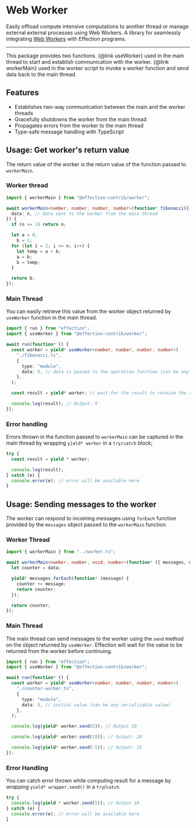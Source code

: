 # Web Worker

Easily offload compute intensive computations to another thread or manage
external external processes using Web Workers. A library for seamlessly
integrating [Web Workers][Web Workers] with Effection programs.

---

This package provides two functions. {@link useWorker} used in the main thread
to start and establish communication with the worker. {@link workerMain} used in
the worker script to invoke a worker function and send data back to the main
thread.

## Features

- Establishes two-way communication between the main and the worker threads
- Gracefully shutdowns the worker from the main thread
- Propagates errors from the worker to the main thread
- Type-safe message handling with TypeScript

## Usage: Get worker's return value

The return value of the worker is the return value of the function passed to
`workerMain`.

### Worker thread

```ts
import { workerMain } from "@effection-contrib/worker";

await workerMain<number, number, number, number>(function* fibonacci({
  data: n, // data sent to the worker from the main thread
}) {
  if (n <= 1) return n;

  let a = 0,
    b = 1;
  for (let i = 2; i <= n; i++) {
    let temp = a + b;
    a = b;
    b = temp;
  }

  return b;
});
```

### Main Thread

You can easily retrieve this value from the worker object returned by
`useWorker` function in the main thread.

```ts
import { run } from "effection";
import { useWorker } from "@effection-contrib/worker";

await run(function* () {
  const worker = yield* useWorker<number, number, number, number>(
    "./fibonacci.ts",
    {
      type: "module",
      data: 5, // data is passed to the operation function (can be any serializable value)
    },
  );

  const result = yield* worker; // wait for the result to receive the result

  console.log(result); // Output: 5
});
```

### Error handling

Errors thrown in the function passed to `workerMain` can be captured in the main
thread by wrapping `yield* worker` in a `try/catch` block;

```ts
try {
  const result = yield * worker;

  console.log(result);
} catch (e) {
  console.error(e); // error will be available here
}
```

## Usage: Sending messages to the worker

The worker can respond to incoming messages using `forEach` function provided by
the `messages` object passed to the `workerMain` function.

### Worker Thread

```ts
import { workerMain } from "../worker.ts";

await workerMain<number, number, void, number>(function* ({ messages, data }) {
  let counter = data;

  yield* messages.forEach(function* (message) {
    counter += message;
    return counter;
  });

  return counter;
});
```

### Main Thread

The main thread can send messages to the worker using the `send` method on the
object returned by `useWorker`. Effection will wait for the value to be returned
from the worker before continuing.

```ts
import { run } from "effection";
import { useWorker } from "@effection-contrib/worker";

await run(function* () {
  const worker = yield* useWorker<number, number, number, number>(
    "./counter-worker.ts",
    {
      type: "module",
      data: 5, // initial value (can be any serializable value)
    },
  );

  console.log(yield* worker.send(5)); // Output 10

  console.log(yield* worker.send(10)); // Output: 20

  console.log(yield* worker.send(-5)); // Output: 15
});
```

### Error Handling

You can catch error thrown while computing result for a message by wrapping
`yield* wrapper.send()` in a `try`/`catch`.

```ts
try {
  console.log(yield * worker.send(5)); // Output 10
} catch (e) {
  console.error(e); // error will be available here
}
```

[Web Workers]: https://developer.mozilla.org/en-US/docs/Web/API/Web_Workers_API/Using_web_workers
